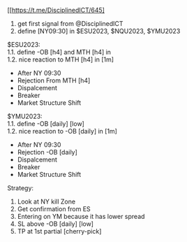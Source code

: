 [[https://t.me/DisciplinedICT/645]  

1. get first signal from @DisciplinedICT  
2. define [NY09:30] in $ESU2023, $NQU2023, $YMU2023  

$ESU2023:  
1.1. define -OB [h4] and MTH [h4] in  
1.2. nice reaction to MTH [h4] in [1m]   
  - After NY 09:30  
  - Rejection From MTH [h4]  
  - Dispalcement  
  - Breaker  
  - Market Structure Shift  

$YMU2023:  
1.1. define -OB [daily] [low]  
1.2. nice reaction to -OB [daily] in [1m]   
  - After NY 09:30  
  - Rejection -OB [daily]
  - Dispalcement  
  - Breaker  
  - Market Structure Shift  

  Strategy:
  1. Look at NY kill Zone
  2. Get confirmation from ES
  3. Entering on YM because it has lower spread
  4. SL above -OB [daily] [low]  
  5. TP at 1st partial [cherry-pick]

